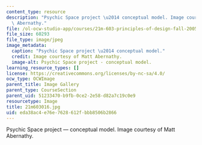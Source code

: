 ```yaml
---
content_type: resource
description: "Psychic Space project \u2014 conceptual model. Image courtesy of Matt\
  \ Abernathy."
file: /ol-ocw-studio-app/courses/21m-603-principles-of-design-fall-2005/eda38ac4e76e7628612fbbb8506b2866_21m603016.jpg
file_size: 60293
file_type: image/jpeg
image_metadata:
  caption: "Psychic Space project \u2014 conceptual model."
  credit: Image courtesy of Matt Abernathy.
  image-alt: Psychic Space project - conceptual model.
learning_resource_types: []
license: https://creativecommons.org/licenses/by-nc-sa/4.0/
ocw_type: OCWImage
parent_title: Image Gallery
parent_type: CourseSection
parent_uid: 51233470-b9fb-0ce2-2e58-d82a7c19c0e9
resourcetype: Image
title: 21m603016.jpg
uid: eda38ac4-e76e-7628-612f-bbb8506b2866
---
```

Psychic Space project — conceptual model. Image courtesy of Matt Abernathy.